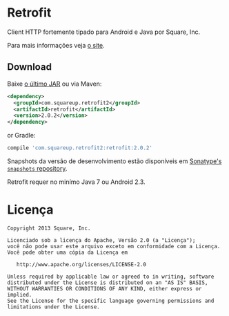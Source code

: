 Retrofit
========

Client HTTP fortemente tipado para Android e Java por Square, Inc.

Para mais informações veja [o site][1].

Download
--------

Baixe [o último JAR][2] ou via Maven:
```xml
<dependency>
  <groupId>com.squareup.retrofit2</groupId>
  <artifactId>retrofit</artifactId>
  <version>2.0.2</version>
</dependency>
```
or Gradle:
```groovy
compile 'com.squareup.retrofit2:retrofit:2.0.2'
```

Snapshots da versão de desenvolvimento estão disponíveis em [Sonatype's `snapshots` repository][snap].

Retrofit requer no minímo Java 7 ou Android 2.3.



Licença
=======

    Copyright 2013 Square, Inc.

    Licenciado sob a licença do Apache, Versão 2.0 (a "Licença");
    você não pode usar este arquivo exceto em conformidade com a Licença.
    Você pode obter uma cópia da Licença em

       http://www.apache.org/licenses/LICENSE-2.0

    Unless required by applicable law or agreed to in writing, software
    distributed under the License is distributed on an "AS IS" BASIS,
    WITHOUT WARRANTIES OR CONDITIONS OF ANY KIND, either express or implied.
    See the License for the specific language governing permissions and
    limitations under the License.


 [1]: http://square.github.io/retrofit/
 [2]: https://search.maven.org/remote_content?g=com.squareup.retrofit&a=retrofit&v=LATEST
 [snap]: https://oss.sonatype.org/content/repositories/snapshots/
